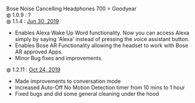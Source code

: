 Bose Noise Cancelling Headphones 700 = Goodyear</br>
&#9677; 1.0.9 : ?</br>
&#9677; 1.1.4 : <a href="https://community.bose.com/t5/Around-On-Ear-Headphones/Noise-Cancelling-Headphones-700-Firmware-Update-1-1-4-June-30/m-p/216079">Jun 30, 2019</a></br>
<ul>
  <li>Enables Alexa Wake Up Word functionality. Now you can access Alexa simply by saying 'Alexa' instead of pressing the voice assistant button.</li>
  <li>Enables Bose AR Functionality allowing the headset to work with Bose AR approved Apps.</li>
  <li>Minor Bug fixes and improvements.</li>
</ul>
&#9677; 1.2.11 : <a href="https://community.bose.com/t5/Around-On-Ear-Headphones/Noise-Cancelling-Headphones-700-firmware-update-1-2-11-October/td-p/246325">Oct 24, 2019</a></br>
<ul>
  <li>Made improvements to conversation mode</li>
  <li>Increased Auto-Off No Motion Detection timer from 10 mins to 1 hour</li>
  <li>Fixed bugs and did some general cleaning under the hood</li>
</ul>
